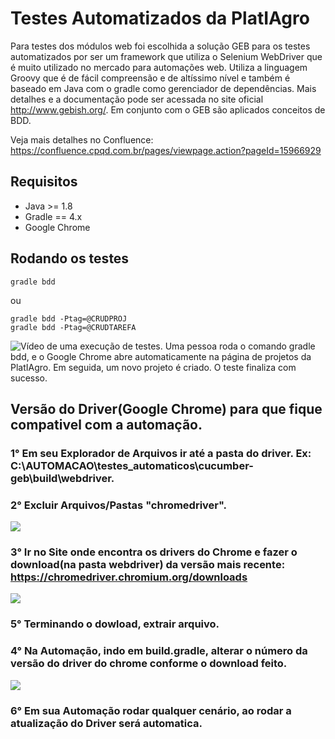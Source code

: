 # Testes Automatizados da PlatIAgro

Para testes dos módulos web foi escolhida a solução GEB para os testes automatizados por ser um framework que utiliza o Selenium WebDriver que é muito utilizado no mercado para automações web. Utiliza a linguagem Groovy que é de fácil compreensão e de altíssimo nível e também é baseado em Java com o gradle como gerenciador de dependências. Mais detalhes e a documentação pode ser acessada no site oficial http://www.gebish.org/. Em conjunto com o GEB são aplicados conceitos de BDD.

Veja mais detalhes no Confluence: https://confluence.cpqd.com.br/pages/viewpage.action?pageId=15966929

## Requisitos

- Java >= 1.8
- Gradle == 4.x
- Google Chrome

## Rodando os testes

```
gradle bdd
```

ou

```
gradle bdd -Ptag=@CRUDPROJ
gradle bdd -Ptag=@CRUDTAREFA
```

![Vídeo de uma execução de testes. Uma pessoa roda o comando gradle bdd, e o Google Chrome abre automaticamente na página de projetos da PlatIAgro. Em seguida, um novo projeto é criado. O teste finaliza com sucesso.](animation.gif)


## Versão do Driver(Google Chrome) para que fique compativel com a automação.

### 1° Em seu Explorador de Arquivos ir até a pasta do driver. Ex: C:\AUTOMACAO\testes_automaticos\cucumber-geb\build\webdriver.
 
 
### 2° Excluir Arquivos/Pastas "chromedriver".
![](https://bitbucket.cpqd.com.br/projects/PLATIA/repos/testes_automaticos/raw/Excluir%20Aquivos%20Driver.png?at=refs%2Fheads%2Fmaster)


### 3° Ir no Site onde encontra os drivers do Chrome e fazer o download(na pasta webdriver) da versão mais recente: https://chromedriver.chromium.org/downloads
![](https://bitbucket.cpqd.com.br/projects/PLATIA/repos/testes_automaticos/raw/Chrome%20Driver%20Recente.png?at=refs%2Fheads%2Fmaster)


### 5° Terminando o dowload, extrair arquivo.


### 4° Na Automação, indo em build.gradle, alterar o número da versão do driver do chrome conforme o download feito.
![](https://bitbucket.cpqd.com.br/projects/PLATIA/repos/testes_automaticos/raw/ChromeDriverVersion.png?at=refs%2Fheads%2Fmaster)


### 6° Em sua Automação rodar qualquer cenário, ao rodar a atualização do Driver será automatica.
